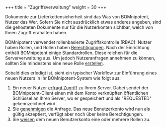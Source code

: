 +++
title = "Zugriffsverwaltung"
weight = 30
+++

Dokumente zur Lieferkettensicherheit sind das Was von BOMnipotent, Nutzer das Wer. Sofern Sie nicht ausdrücklich etwas anderes angeben, sind die gehosteten Dokumente nur für die Nutzerkonten sichtbar, welch von Ihnen Zugriff erahalten haben.

BOMnipotent verwendet rollenbasierte Zugriffskontrolle (RBAC): Nutzer haben Rollen, und Rollen haben [Berechtigungen](/de/client/manager/access-management/permissions/). Nach der Einrichtung enthält BOMnipotent einige Standardrollen. Diese reichen für die Serververwaltung aus. Um jedoch Nutzeranfragen annehmen zu können, sollten Sie mindestens eine neue Rolle [erstellen](/de/client/manager/access-management/role-management/).

Sobald dies erledigt ist, sieht ein typischer Workflow zur Einführung eines neuen Nutzers in Ihr BOMnipotent-System wie folgt aus:
1. Ein neuer Nutzer [erfragt Zugriff](/de/client/basics/account-creation/) zu Ihrem Server. Dabei sendet der BOMnipotent-Client einen mit dem Konto verknüpften öffentlichen Schlüssel an Ihren Server, wo er gespeichert und als "REQUESTED" gekennzeichnet wird.
1. Sie [genehmigen](/de/client/manager/access-management/user-management/) die Anfrage. Das neue Benutzerkonto wird nun als gültig akzeptiert, verfügt aber noch über keine Berechtigungen.
1. Sie [weisen](/de/client/manager/access-management/role-assignment/) dem neuen Benutzerkonto eine oder mehrere Rollen zu.